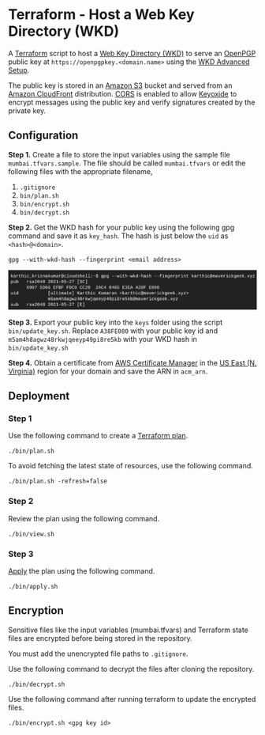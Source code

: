 # Terraform - Host a Web Key Directory (WKD)
A [Terraform](https://www.terraform.io/) script to host a [Web Key Directory (WKD)](https://wiki.gnupg.org/WKD) to serve an [OpenPGP](https://en.wikipedia.org/wiki/Pretty_Good_Privacy) public key at `https://openpgpkey.<domain.name>` using the [WKD Advanced Setup](https://keyoxide.org/guides/web-key-directory#the-advanced-setup).

The public key is stored in an [Amazon S3](https://aws.amazon.com/s3/) bucket and served from an [Amazon CloudFront](https://aws.amazon.com/cloudfront/) distribution. [CORS](https://developer.mozilla.org/en-US/docs/Web/HTTP/CORS) is enabled to allow [Keyoxide](https://keyoxide.org/) to encrypt messages using the public key and verify signatures created by the private key.

## Configuration

**Step 1.** Create a file to store the input variables using the sample file `mumbai.tfvars.sample`. The file should be called `mumbai.tfvars` or edit the following files with the appropriate filename,
1. `.gitignore`
1. `bin/plan.sh`
1. `bin/encrypt.sh`
1. `bin/decrypt.sh`

**Step 2.** Get the WKD hash for your public key using the following gpg command and save it as `key_hash`. The hash is just below the `uid` as `<hash>@<domain>`.
```
gpg --with-wkd-hash --fingerprint <email address>
```
![gpg screenshot](https://github.com/k3karthic/terraform__wkd/raw/main/resources/gpg_wkd_hash_screenshot.png)

**Step 3.** Export your public key into the `keys` folder using the script `bin/update_key.sh`. Replace `A38FE080` with your public key id and `m5am4h8agwz48rkwjqeeyp49pi8re5kb` with your WKD hash in `bin/update_key.sh`

**Step 4.** Obtain a certificate from [AWS Certificate Manager](https://aws.amazon.com/certificate-manager/) in the [US East (N. Virginia)](https://docs.aws.amazon.com/AmazonCloudFront/latest/DeveloperGuide/cnames-and-https-requirements.html#https-requirements-aws-region) region for your domain and save the ARN in `acm_arn`.

## Deployment

### Step 1

Use the following command to create a [Terraform plan](https://www.terraform.io/docs/cli/run/index.html#planning).
```
./bin/plan.sh
```

To avoid fetching the latest state of resources, use the following command.
```
./bin/plan.sh -refresh=false
```

### Step 2

Review the plan using the following command.
```
./bin/view.sh
```

### Step 3

[Apply](https://www.terraform.io/docs/cli/run/index.html#applying) the plan using the following command.
```
./bin/apply.sh
```

## Encryption

Sensitive files like the input variables (mumbai.tfvars) and Terraform state files are encrypted before being stored in the repository. 

You must add the unencrypted file paths to `.gitignore`.

Use the following command to decrypt the files after cloning the repository.
```
./bin/decrypt.sh
```

Use the following command after running terraform to update the encrypted files.
```
./bin/encrypt.sh <gpg key id>
```
